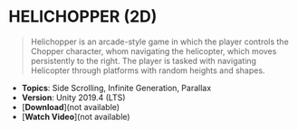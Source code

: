 # HELICHOPPER (2D)

> Helichopper is an arcade-style game in which the player controls the Chopper character, whom navigating the helicopter, which moves persistently to the right. The player is tasked with navigating Helicopter through platforms with random heights and shapes.

- **Topics**: Side Scrolling, Infinite Generation, Parallax
- **Version**: Unity 2019.4 (LTS)
- [**Download**](not available)
- [**Watch Video**](not available)
